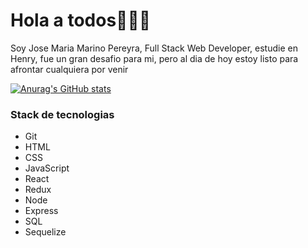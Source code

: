 Hola a todos👋👋👋
===================

Soy Jose Maria Marino Pereyra, Full Stack Web Developer, estudie en Henry, fue un gran desafio para mi, pero al dia de hoy estoy listo para afrontar cualquiera por venir


[![Anurag's GitHub stats](https://github-readme-stats.vercel.app/api?username=xJomaMPx)](https://github.com/anuraghazra/github-readme-stats)

### Stack de tecnologias ###
* Git
* HTML
* CSS
* JavaScript
* React
* Redux
* Node
* Express
* SQL
* Sequelize


[1.1]: http://i.imgur.com/tXSoThF.png (twitter icon with padding)
[1]: www.linkedin.com/in/jose-maria-marino-pereyra
